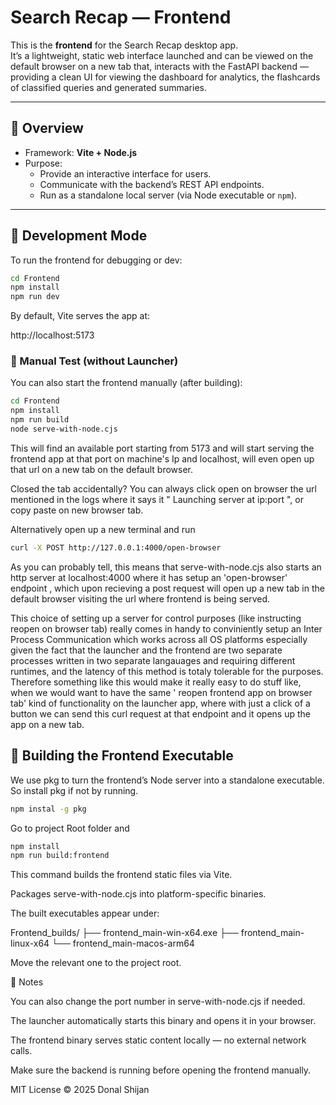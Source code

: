 # Search Recap — Frontend

This is the **frontend** for the Search Recap desktop app.  
It’s a lightweight, static web interface launched and can be viewed on the default browser on a new tab that, interacts with the FastAPI backend — providing a clean UI for viewing the dashboard for analytics, the flashcards of classified queries and generated summaries.

---

## 🧱 Overview

- Framework: **Vite + Node.js**
- Purpose:
  - Provide an interactive interface for users.
  - Communicate with the backend’s REST API endpoints.
  - Run as a standalone local server (via Node executable or `npm`).

---

## 🧪 Development Mode

To run the frontend for debugging or dev:

```bash
cd Frontend
npm install
npm run dev
```

By default, Vite serves the app at:

http://localhost:5173

### 🧩 Manual Test (without Launcher)

You can also start the frontend manually (after building):
```bash
cd Frontend
npm install
npm run build
node serve-with-node.cjs
```
This will find an available port starting from 5173 and will start serving the frontend app at that port on machine's Ip and localhost, will even open up that url on a new tab on the default browser.

Closed the tab accidentally? You can always click open on browser the url mentioned in the logs where it says it " Launching server at ip:port ", or copy paste on new browser tab.

Alternatively open up a new terminal and run
```bash
curl -X POST http://127.0.0.1:4000/open-browser
```
As you can probably tell, this means that serve-with-node.cjs also starts an http server at localhost:4000 where it has setup an 'open-browser' endpoint , which upon recieving a post request will open up a new tab in the default browser visiting the url where frontend is being served.

This choice of setting up a server for control purposes (like instructing reopen on browser tab) really comes in handy to conviniently setup an Inter Process Communication which works across all OS platforms especially given the fact that the launcher and the frontend are two separate processes written in two separate langauages and requiring different runtimes, and the latency of this method is totaly tolerable for the purposes. 
Therefore something like this would make it really easy to do stuff like, when we would want to have the same ' reopen frontend app on browser tab' kind of functionality on the launcher app, where with just a click of a button we can send this curl request at that endpoint and it opens up the app on a new tab.

## 🧱 Building the Frontend Executable

We use pkg to turn the frontend’s Node server into a standalone executable. So install pkg if not by running.
```bash
npm instal -g pkg
```
Go to project Root folder and
```bash
npm install
npm run build:frontend
```

This command builds the frontend static files via Vite.

Packages serve-with-node.cjs into platform-specific binaries.

The built executables appear under:

Frontend_builds/
├── frontend_main-win-x64.exe
├── frontend_main-linux-x64
└── frontend_main-macos-arm64


Move the relevant one to the project root.

🧩 Notes

You can also change the port number in serve-with-node.cjs if needed.

The launcher automatically starts this binary and opens it in your browser.

The frontend binary serves static content locally — no external network calls.

Make sure the backend is running before opening the frontend manually.

MIT License © 2025 Donal Shijan